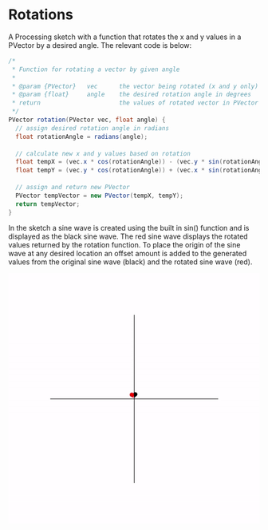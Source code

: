 # Rotations
A Processing sketch with a function that rotates the x and y values in a PVector by a desired angle. The relevant code is below:

```java
/* 
 * Function for rotating a vector by given angle
 * 
 * @param {PVector}   vec      the vector being rotated (x and y only)
 * @param {float}     angle    the desired rotation angle in degrees
 * return                      the values of rotated vector in PVector object
 */
PVector rotation(PVector vec, float angle) {
  // assign desired rotation angle in radians
  float rotationAngle = radians(angle);
  
  // calculate new x and y values based on rotation
  float tempX = (vec.x * cos(rotationAngle)) - (vec.y * sin(rotationAngle));
  float tempY = (vec.y * cos(rotationAngle)) + (vec.x * sin(rotationAngle));
  
  // assign and return new PVector
  PVector tempVector = new PVector(tempX, tempY);
  return tempVector; 
}
```

In the sketch a sine wave is created using the built in sin() function and is displayed as the black sine wave. The red sine wave displays the rotated values returned by the rotation function. To place the origin of the sine wave at any desired location an offset amount is added to the generated values from the original sine wave (black) and the rotated sine wave (red). 

![Rotated Sine Gif](https://github.com/yahirRendon/Processing_Snips/blob/main/rotations/data/sineRotate.gif)
